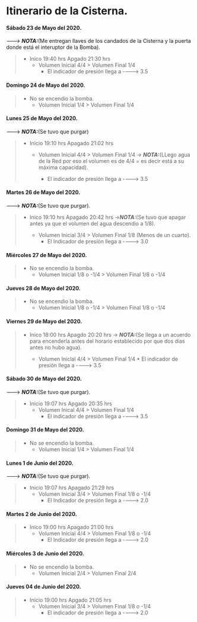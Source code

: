 # 					Itinerario de la Cisterna.

#### Sábado 23 de Mayo del 2020.
 ---> ***NOTA:***(Me entregan llaves de los candados de la Cisterna y la puerta donde está el interuptor de la Bomba).
>	* Inico 19:40 hrs Apgado 21:30 hrs
> 		* Volumen Inicial 4/4 > Volumen Final 1/4
> 			* El indicador de presión llega a ----> 3.5

#### Domingo 24 de Mayo del 2020.
>	* No se encendio la bomba.
>		* Volumen Inicial 1/4 > Volumen Final 1/4

#### Lunes 25 de Mayo del 2020.
 ---> ***NOTA:***(Se tuvo que purgar) 
 
>	* Inicio 19:10 hrs Apagado 21:02 hrs
>		* Volumen Inicial 4/4 > Volumen Final 1/4 
 -> ***NOTA:***(LLego agua de la Red por eso el volumen es de 4/4 = es decir está a su máxima capacidad).
>
>			 * El indicador de presión llega a ----> 3.5

#### Martes 26 de Mayo del 2020.
 ---> ***NOTA:***(Se tuvo que purgar).
 
>	* Inico 19:10 hrs Apagado 20:42 hrs
 ->***NOTA:***(Se tuvo que apagar antes ya que el volumen del agua descendio a 1/8).
>
>		 * Volumen Inicial 3/4 > Volumen Final 1/8 (Menos de un cuarto).
>			 * El Indicador de presión llega a ----> 3.0

#### Miércoles 27 de Mayo del 2020.
>	+ No se encendio la bomba.
>		* Volumen Inicial 1/8 o -1/4 > Volumen Final 1/8 o -1/4 

#### Jueves 28 de Mayo del 2020.
>	* No se encendio la bomba.
>		* Volumen Inicial 1/8 o -1/4 > Volumen Final 1/8 o -1/4

#### Viernes 29 de Mayo del 2020.

>	* Inico 18:00 hrs Apagdo 20:20 hrs
 -> ***NOTA:***(Se llega a un acuerdo para encenderla antes del horario establecido por que dos días antes no hubo agua).
>
>		 * Volumen Iniclal 4/4 > Volumen Final 1/4
>		  * El indicador de presión llega a ----> 3.5

#### Sábado 30 de Mayo del 2020.
 ---> ***NOTA:***(Se tuvo que purgar).
>	* Inicio 19:07 hrs Apgado 20:35 hrs
>		* Volumen Inical 4/4 > Volumen Final 1/4
>			* El indicador de presión llega a ----> 3.5

#### Domingo 31 de Mayo del 2020.
>	* No se encendio la bomba. 
>		* Volumen Inicial 1/4 > Volumen Final 1/4

#### Lunes 1 de Junio del 2020.
 ---> ***NOTA:***(Se tuvo que purgar).
>	* Inicio 19:07 hrs Apagado 21:29 hrs
>		* Volumen Inicial 3/4 > Volumen Final 1/8 o -1/4
>			* El Indicador de presión llega a ----> 2.0

#### Martes 2 de Junio del 2020.
>	* Inico 19:00 hrs Apagado 21:00 hrs
>		* Volumen Inicial 4/4 > Volumen Final 1/8 o -1/4
>			* El Indicador de presión llega a ----> 2.0

#### Miércoles 3 de Junio del 2020.
>	* No se encendio la bomba.
>		* Volumen Inicial 2/4 > Volumen Final 2/4

#### Jueves 04 de Junio del 2020.
>	* Inicio 19:00 hrs Apgado 21:05 hrs
>		* Volumen Inicial 3/4 > Volumen Final 1/8 o -1/4
>			* El indicador de presión llega a ----> 2.0

